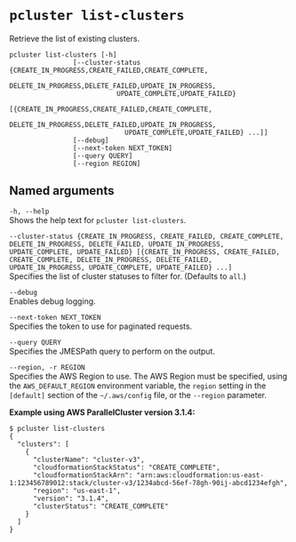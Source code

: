 # `pcluster list-clusters`<a name="pcluster.list-clusters-v3"></a>

Retrieve the list of existing clusters\.

```
pcluster list-clusters [-h]
                [--cluster-status {CREATE_IN_PROGRESS,CREATE_FAILED,CREATE_COMPLETE,
                           DELETE_IN_PROGRESS,DELETE_FAILED,UPDATE_IN_PROGRESS,
                           UPDATE_COMPLETE,UPDATE_FAILED}
                           [{CREATE_IN_PROGRESS,CREATE_FAILED,CREATE_COMPLETE,
                             DELETE_IN_PROGRESS,DELETE_FAILED,UPDATE_IN_PROGRESS,
                             UPDATE_COMPLETE,UPDATE_FAILED} ...]]
                [--debug]
                [--next-token NEXT_TOKEN]
                [--query QUERY]
                [--region REGION]
```

## Named arguments<a name="pcluster-v3.list-clusters.namedargs"></a>

`-h, --help`  
Shows the help text for `pcluster list-clusters`\.

`--cluster-status {CREATE_IN_PROGRESS, CREATE_FAILED, CREATE_COMPLETE, DELETE_IN_PROGRESS, DELETE_FAILED, UPDATE_IN_PROGRESS, UPDATE_COMPLETE, UPDATE_FAILED} [{CREATE_IN_PROGRESS, CREATE_FAILED, CREATE_COMPLETE, DELETE_IN_PROGRESS, DELETE_FAILED, UPDATE_IN_PROGRESS, UPDATE_COMPLETE, UPDATE_FAILED} ...]`  
Specifies the list of cluster statuses to filter for\. \(Defaults to `all`\.\)

`--debug`  
Enables debug logging\.

`--next-token NEXT_TOKEN`  
Specifies the token to use for paginated requests\.

`--query QUERY`  
Specifies the JMESPath query to perform on the output\.

`--region, -r REGION`  
Specifies the AWS Region to use\. The AWS Region must be specified, using the `AWS_DEFAULT_REGION` environment variable, the `region` setting in the `[default]` section of the `~/.aws/config` file, or the `--region` parameter\.

**Example using AWS ParallelCluster version 3\.1\.4:**

```
$ pcluster list-clusters
{
  "clusters": [
    {
      "clusterName": "cluster-v3",
      "cloudformationStackStatus": "CREATE_COMPLETE",
      "cloudformationStackArn": "arn:aws:cloudformation:us-east-1:123456789012:stack/cluster-v3/1234abcd-56ef-78gh-90ij-abcd1234efgh",
      "region": "us-east-1",
      "version": "3.1.4",
      "clusterStatus": "CREATE_COMPLETE"
    }
  ]
}
```